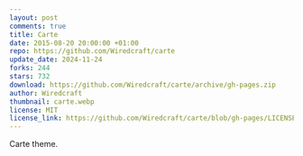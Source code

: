 ```yaml
---
layout: post
comments: true
title: Carte
date: 2015-08-20 20:00:00 +01:00
repo: https://github.com/Wiredcraft/carte
update_date: 2024-11-24
forks: 244
stars: 732
download: https://github.com/Wiredcraft/carte/archive/gh-pages.zip
author: Wiredcraft
thumbnail: carte.webp
license: MIT
license_link: https://github.com/Wiredcraft/carte/blob/gh-pages/LICENSE.md
---
```


Carte theme.
